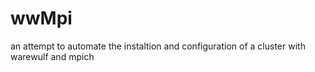 # wwMpi 
an attempt to automate the instaltion and configuration of a cluster with warewulf and mpich
